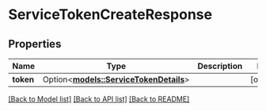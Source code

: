# ServiceTokenCreateResponse

## Properties

Name | Type | Description | Notes
------------ | ------------- | ------------- | -------------
**token** | Option<[**models::ServiceTokenDetails**](ServiceTokenDetails.md)> |  | [optional]

[[Back to Model list]](../README.md#documentation-for-models) [[Back to API list]](../README.md#documentation-for-api-endpoints) [[Back to README]](../README.md)


